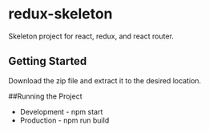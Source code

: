 # redux-skeleton
Skeleton project for react, redux, and react router.

## Getting Started
Download the zip file and extract it to the desired location.

##Running the Project
* Development - npm start
* Production - npm run build
